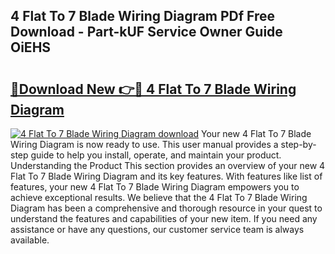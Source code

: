## 4 Flat To 7 Blade Wiring Diagram PDf Free Download - Part-kUF Service Owner Guide OiEHS

# <h2><a href="http://dfkydqh.blite.top/?on=4+Flat+To+7+Blade+Wiring+Diagram">🔗Download New 👉🔴 4 Flat To 7 Blade Wiring Diagram</a></h2>

[![4 Flat To 7 Blade Wiring Diagram download](https://i.imgur.com/lujVjoI.png)](http://dfkydqh.blite.top/?on=4+Flat+To+7+Blade+Wiring+Diagram)
Your new 4 Flat To 7 Blade Wiring Diagram is now ready to use. This user manual provides a step-by-step guide to help you install, operate, and maintain your product. Understanding the Product This section provides an overview of your new 4 Flat To 7 Blade Wiring Diagram and its key features. With features like list of features, your new 4 Flat To 7 Blade Wiring Diagram empowers you to achieve exceptional results. We believe that the 4 Flat To 7 Blade Wiring Diagram has been a comprehensive and thorough resource in your quest to understand the features and capabilities of your new item. If you need any assistance or have any questions, our customer service team is always available.
